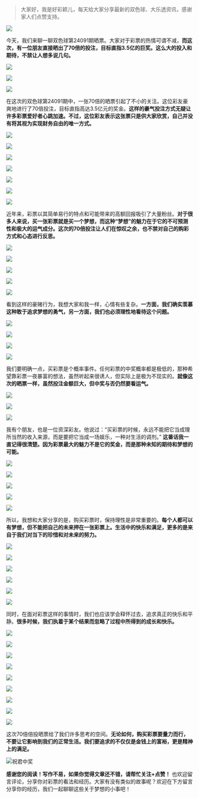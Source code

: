 > 大家好，我是好彩颖儿，每天给大家分享最新的双色球、大乐透资讯，感谢家人们点赞支持。

![](https://cdn.jsdelivr.net/gh/wangwenjie1314/PicCDN/2024-7-11/1720660897499-image.png)


今天，我们来聊一聊双色球第24091期晒票。大家对于彩票的热情可谓不减，**而这次，有一位朋友直接晒出了70倍的投注，目标直指3.5亿的巨奖。这么大的投入和期待，不禁让人想多说几句。**


![](https://cdn.jsdelivr.net/gh/wangwenjie1314/PicCDN/2024-8-8/1723097820586-image.png)

![](https://cdn.jsdelivr.net/gh/wangwenjie1314/PicCDN/2024-8-8/1723097812538-image.png)


![](https://cdn.jsdelivr.net/gh/wangwenjie1314/PicCDN/2024-8-8/1723101866455-image.png)

在这次的双色球第24091期中，一张70倍的晒票引起了不小的关注。这位彩友豪爽地进行了70倍投注，目标直指高达3.5亿元的奖金。**这样的豪气投注方式无疑让许多彩票爱好者心跳加速。不过，这位彩友表示这张票只是供大家欣赏，自己并没有将其视为实现财务自由的唯一方式。**

![](https://cdn.jsdelivr.net/gh/wangwenjie1314/PicCDN/2024-8-8/1723097920614-image.png)

![](https://cdn.jsdelivr.net/gh/wangwenjie1314/PicCDN/2024-8-8/1723097946076-image.png)


![](https://cdn.jsdelivr.net/gh/wangwenjie1314/PicCDN/2024-8-8/1723101928139-image.png)


![](https://cdn.jsdelivr.net/gh/wangwenjie1314/PicCDN/2024-8-8/1723097933410-image.png)

![](https://cdn.jsdelivr.net/gh/wangwenjie1314/PicCDN/2024-8-8/1723097900424-image.png)

![](https://cdn.jsdelivr.net/gh/wangwenjie1314/PicCDN/2024-8-8/1723097893743-image.png)

![](https://cdn.jsdelivr.net/gh/wangwenjie1314/PicCDN/2024-8-8/1723097969041-image.png)


近年来，彩票以其简单易行的特点和可能带来的高额回报吸引了大量粉丝。**对于很多人来说，买一张彩票就是买一个梦想，而这种“梦想”的魅力在于它的不可预测性和极大的运气成分。这次的70倍投注让人们在惊叹之余，也不禁对自己的购彩方式和心态进行反思。**

![](https://cdn.jsdelivr.net/gh/wangwenjie1314/PicCDN/2024-8-8/1723098012555-image.png)

![](https://cdn.jsdelivr.net/gh/wangwenjie1314/PicCDN/2024-8-8/1723097989955-image.png)

![](https://cdn.jsdelivr.net/gh/wangwenjie1314/PicCDN/2024-8-8/1723102150256-image.png)


![](https://cdn.jsdelivr.net/gh/wangwenjie1314/PicCDN/2024-8-8/1723102213855-image.png)


![](https://cdn.jsdelivr.net/gh/wangwenjie1314/PicCDN/2024-8-8/1723102260970-image.png)


看到这样的豪赌行为，我想大家和我一样，心情有些复杂。**一方面，我们确实羡慕这种敢于追求梦想的勇气，另一方面，我们也必须理性地看待这个问题。**

![](https://cdn.jsdelivr.net/gh/wangwenjie1314/PicCDN/2024-8-8/1723098080771-image.png)

![](https://cdn.jsdelivr.net/gh/wangwenjie1314/PicCDN/2024-8-8/1723098167030-image.png)

![](https://cdn.jsdelivr.net/gh/wangwenjie1314/PicCDN/2024-8-8/1723098228153-image.png)


![](https://cdn.jsdelivr.net/gh/wangwenjie1314/PicCDN/2024-8-8/1723098289468-image.png)

我们要明确一点，买彩票是个概率事件。任何彩票的中奖概率都是极低的，那种希望靠彩票一夜暴富的想法，虽然听起来很诱人，但实际上是极为不现实的。**就像这次的晒票一样，虽然投注金额巨大，但中奖与否仍然要看运气。**


![](https://cdn.jsdelivr.net/gh/wangwenjie1314/PicCDN/2024-8-8/1723101008755-image.png)

![](https://cdn.jsdelivr.net/gh/wangwenjie1314/PicCDN/2024-8-8/1723098628175-image.png)


![](https://cdn.jsdelivr.net/gh/wangwenjie1314/PicCDN/2024-8-8/1723100292719-image.png)

我有个朋友，也是一位资深彩友。他说过：“买彩票的时候，永远不能把它当成理所当然的收入来源，而是要把它当成一场娱乐，一种对生活的调剂。” **这番话我一直记得很清楚。因为彩票最大的魅力不是它的奖金，而是那种未知的期待和梦想的可能。**


![](https://cdn.jsdelivr.net/gh/wangwenjie1314/PicCDN/2024-8-8/1723100349668-image.png)

![](https://cdn.jsdelivr.net/gh/wangwenjie1314/PicCDN/2024-8-8/1723100471069-image.png)

![](https://cdn.jsdelivr.net/gh/wangwenjie1314/PicCDN/2024-8-8/1723101058262-image.png)

![](https://cdn.jsdelivr.net/gh/wangwenjie1314/PicCDN/2024-8-8/1723101709641-image.png)


![](https://cdn.jsdelivr.net/gh/wangwenjie1314/PicCDN/2024-8-8/1723101806606-image.png)

所以，我想和大家分享的是，购买彩票时，保持理性是非常重要的。**每个人都可以有梦想，但不能把自己的未来押在一张彩票上。生活中的快乐和满足，更多的是来自于我们对当下的珍惜和对未来的努力。**


![](https://cdn.jsdelivr.net/gh/wangwenjie1314/PicCDN/2024-8-8/1723100994437-image.png)

![](https://cdn.jsdelivr.net/gh/wangwenjie1314/PicCDN/2024-8-8/1723100746229-image.png)

![](https://cdn.jsdelivr.net/gh/wangwenjie1314/PicCDN/2024-8-8/1723100678358-image.png)

![](https://cdn.jsdelivr.net/gh/wangwenjie1314/PicCDN/2024-8-8/1723101100859-image.png)


![](https://cdn.jsdelivr.net/gh/wangwenjie1314/PicCDN/2024-8-8/1723101649416-image.png)

![](https://cdn.jsdelivr.net/gh/wangwenjie1314/PicCDN/2024-8-8/1723101510536-image.png)

同时，在面对彩票这样的事情时，我们也应该学会释怀过去，追求真正的快乐和平静。**很多时候，我们执着于某个结果而忽略了过程中所得到的成长和快乐。**

![](https://cdn.jsdelivr.net/gh/wangwenjie1314/PicCDN/2024-8-8/1723101161391-image.png)


![](https://cdn.jsdelivr.net/gh/wangwenjie1314/PicCDN/2024-8-8/1723100941357-image.png)

![](https://cdn.jsdelivr.net/gh/wangwenjie1314/PicCDN/2024-8-8/1723100879576-image.png)

![](https://cdn.jsdelivr.net/gh/wangwenjie1314/PicCDN/2024-8-8/1723100810782-image.png)


![](https://cdn.jsdelivr.net/gh/wangwenjie1314/PicCDN/2024-8-8/1723101581823-image.png)

![](https://cdn.jsdelivr.net/gh/wangwenjie1314/PicCDN/2024-8-8/1723101451776-image.png)

![](https://cdn.jsdelivr.net/gh/wangwenjie1314/PicCDN/2024-8-8/1723101365807-image.png)

![](https://cdn.jsdelivr.net/gh/wangwenjie1314/PicCDN/2024-8-8/1723101305824-image.png)

![](https://cdn.jsdelivr.net/gh/wangwenjie1314/PicCDN/2024-8-8/1723101223041-image.png)


这次70倍倍投晒票给了我们许多思考的空间。**无论如何，购买彩票要量力而行，不要让它影响到我们的正常生活。我们要追求的不仅仅是金钱上的富裕，更是精神上的满足。**


![祝君中奖](https://cdn.jsdelivr.net/gh/wangwenjie1314/PicCDN/2024-8-8/1723102307181-image.png)


**感谢您的阅读！写作不易，如果你觉得文章还不错，请帮忙关注+点赞！** 也欢迎留言评论，分享你对彩票的看法和经历。大家有没有类似的故事呢？欢迎在下方留言分享你的经历，我们一起聊聊这些关于梦想的小事吧！